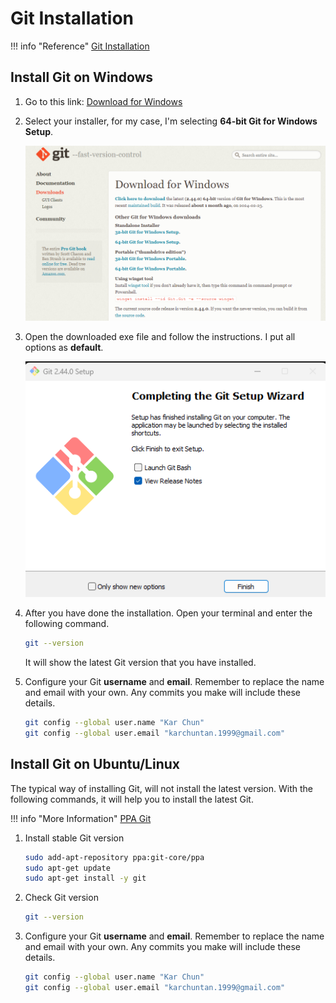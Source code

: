 # Git Installation

!!! info "Reference"
      [Git Installation](https://www.git-scm.com/)

## Install Git on Windows

1. Go to this link: [Download for Windows](https://www.git-scm.com/download/win)

2. Select your installer, for my case, I'm selecting **64-bit Git for Windows Setup**.

      ![alt text](../../assets/git/download-for-windows.png)

3. Open the downloaded exe file and follow the instructions. I put all options as **default**.
      
      ![alt text](../../assets/git/done-installation.png)

4. After you have done the installation. Open your terminal and enter the following command.

      ```bash
      git --version
      ```

      It will show the latest Git version that you have installed.

5. Configure your Git **username** and **email**. Remember to replace the name and email with your own. Any commits you make will include these details.

      ```bash
      git config --global user.name "Kar Chun"
      git config --global user.email "karchuntan.1999@gmail.com"
      ```

## Install Git on Ubuntu/Linux

The typical way of installing Git, will not install the latest version. With the following commands, it will help you to install the latest Git.

!!! info "More Information"
      [PPA Git](https://launchpad.net/~git-core/+archive/ubuntu/ppa?ref=itsfoss.com)


1. Install stable Git version

      ```bash
      sudo add-apt-repository ppa:git-core/ppa
      sudo apt-get update
      sudo apt-get install -y git
      ```

2. Check Git version

      ```bash
      git --version
      ```

3. Configure your Git **username** and **email**. Remember to replace the name and email with your own. Any commits you make will include these details.

      ```bash
      git config --global user.name "Kar Chun"
      git config --global user.email "karchuntan.1999@gmail.com"
      ```
